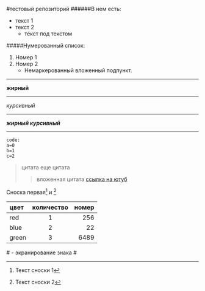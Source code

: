 #тестовый репозиторий
######В нем есть:
* текст 1
* текст 2
    * текст под текстом

#####Нумерованный список:
1. Номер 1
2. Номер 2
    * Немаркерованный вложенный подпункт.
___
__жирный__
***
_курсивный_

---
___жирный курсивный___

***
```
code:
a=0
b=1
c=2
```
>цитата
еще цитата
>>вложенная цитата
[ссылка на ютуб](https://www.youtube.com/)


Сноска первая[^1] и [^2]
[^1]:Текст сноски 1
[^2]:Текст сноски 2

цвет | количество | номер
:----|:----------:|-------:
red | 1 | 256
blue | 2 | 22
green | 3 | 6489 

\#  - экранирование знака #